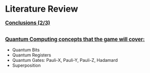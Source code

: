 # Literature Review
<p class='slide-subtitle'>Conclusions (2/3)</p>

<div class='section-wrapper'>
  <div class='text-wrapper'>
    <p>Quantum Computing concepts that the game will cover:</p>
    <ul>
      <li>Quantum Bits</li>
      <li>Quantum Registers</li>
      <li>Quantum Gates: Pauli-X, Pauli-Y, Pauli-Z, Hadamard</li>
      <li>Superposition</li>
    </ul>
  </div>
</div>

<style>
  p {
    font-weight: bold;
    font-size: larger;
    text-decoration: underline;
  }

  .section-wrapper {
    display: flex;
    flex-direction: row;
    justify-content: start;
  }
</style>
